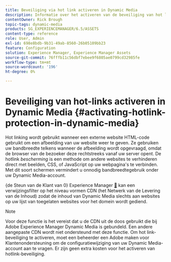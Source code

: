 ```yaml
---
title: Beveiliging via hot link activeren in Dynamic Media
description: Informatie over het activeren van de beveiliging van hot links in Dynamic Media.
contentOwner: Rick Brough
topic-tags: dynamic-media
products: SG_EXPERIENCEMANAGER/6.5/ASSETS
content-type: reference
role: User, Admin
exl-id: 698e8bdb-9b31-49ab-8560-26b05109bb23
feature: Configuration
solution: Experience Manager, Experience Manager Assets
source-git-commit: 76fffb11c56dbf7ebee9f6805ae0799cd32985fe
workflow-type: tm+mt
source-wordcount: '196'
ht-degree: 0%

---
```


# Beveiliging van hot-links activeren in Dynamic Media {#activating-hotlink-protection-in-dynamic-media}

Hot linking wordt gebruikt wanneer een externe website HTML-code gebruikt om een afbeelding van uw website weer te geven. Ze gebruiken uw bandbreedte telkens wanneer de afbeelding wordt opgevraagd, omdat de browser van de bezoeker deze rechtstreeks vanaf uw server opent. De hotlink *bescherming* is een methode om andere websites te verhinderen direct met beelden, CSS, of JavaScript op uw webpagina&#39;s te verbinden. Met dit soort schermen vermindert u onnodig bandbreedtegebruik onder uw Dynamic Media-account.

{de Steun van de Klant van 0} Experience Manager [&#128279;](https://experienceleague.adobe.com/?support-solution=Experience+Manager#support) kan een verwijzingsfilter op het niveau vormen CDN (het Netwerk van de Levering van de Inhoud) zodat de inhoud van Dynamic Media slechts aan websites op uw lijst van toegelaten websites voor het domein wordt gediend.

>[!NOTE]
>
>Voor deze functie is het vereist dat u de CDN uit de doos gebruikt die bij Adobe Experience Manager Dynamic Media is gebundeld. Een andere aangepaste CDN wordt niet ondersteund met deze functie. Om hot link-beveiliging te activeren, moet een beheerder een Adobe maken voor Klantenondersteuning om de configuratiewijziging van uw Dynamic Media-account aan te vragen. Er zijn geen extra kosten voor het activeren van hotlink-beveiliging.
